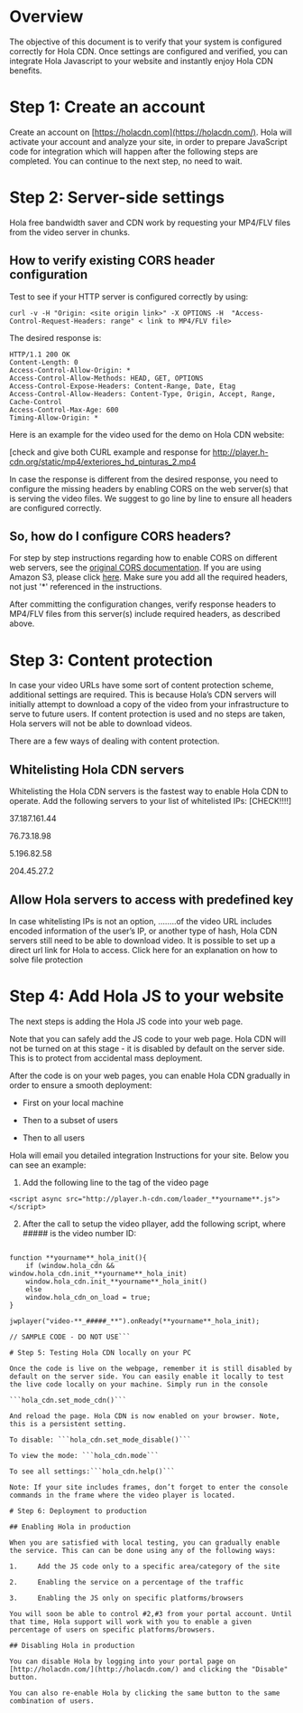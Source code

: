 # Overview

The objective of this document is to verify that your system is configured correctly for Hola CDN. Once settings are configured and verified, you can integrate Hola Javascript to your website and instantly enjoy Hola CDN benefits.

# Step 1: Create an account

Create an account on [https://holacdn.com](https://holacdn.com/). Hola will activate your account and analyze your site, in order to prepare JavaScript code for integration which will happen after the following steps are completed. You can continue to the next step, no need to wait.

# Step 2: Server-side settings 

Hola free bandwidth saver and CDN work by requesting your MP4/FLV files from the video server in chunks.

## How to verify existing CORS header configuration

Test to see if your HTTP server is configured correctly by using:

```curl -v -H "Origin: <site origin link>" -X OPTIONS -H  "Access-Control-Request-Headers: range" < link to MP4/FLV file>```

The desired response is:

```
HTTP/1.1 200 OK
Content-Length: 0
Access-Control-Allow-Origin: *
Access-Control-Allow-Methods: HEAD, GET, OPTIONS
Access-Control-Expose-Headers: Content-Range, Date, Etag
Access-Control-Allow-Headers: Content-Type, Origin, Accept, Range, Cache-Control
Access-Control-Max-Age: 600
Timing-Allow-Origin: *
```

Here is an example for the video used for the demo on Hola CDN website: 

[check and give both CURL example and response for http://player.h-cdn.org/static/mp4/exteriores_hd_pinturas_2.mp4

In case the response is different from the desired response, you need to configure the missing headers by enabling CORS on the web server(s) that is serving the video files. We suggest to go line by line to ensure all headers are configured correctly. 

## So, how do I configure CORS headers?

For step by step instructions regarding how to enable CORS on different web servers, see the [original CORS documentation](http://enable-cors.org/server.html). If you are using Amazon S3, please click [here](https://github.com/hola/cdn/blob/master/progressive_download.md#using-amazon-s3). Make sure you add all the required headers, not just '*' referenced in the instructions.

After committing the configuration changes, verify response headers to MP4/FLV files from this server(s) include required headers, as described above.

# Step 3: Content protection

In case your video URLs have some sort of content protection scheme, additional settings are required. This is because Hola’s CDN servers will initially attempt to download a copy of the video from your infrastructure to serve to future users. If content protection is used and no steps are taken, Hola servers will not be able to download videos.

There are a few ways of dealing with content protection.

## Whitelisting Hola CDN servers

Whitelisting the Hola CDN servers is the fastest way to enable Hola CDN to operate. Add the following servers to your list of whitelisted IPs:  [CHECK!!!!]

37.187.161.44

76.73.18.98

5.196.82.58

204.45.27.2

## Allow Hola servers to access with predefined key

In case whitelisting IPs is not an option, ……..of the video URL includes encoded information of the user’s IP, or another type of hash, Hola CDN servers still need to be able to download video. It is possible to set up a direct url link for Hola to access. Click here for an explanation on how to solve file protection

 

# Step 4: Add Hola JS to your website

The next steps is adding the Hola JS code into your web page.

Note that you can safely add the JS code to your web page. Hola CDN will not be turned on at this stage - it is disabled by default on the server side. This is to protect from accidental mass deployment.

After the code is on your web pages, you can enable Hola CDN gradually in order to ensure a smooth deployment:

* First on your local machine

* Then to a subset of users

* Then to all users

Hola will email you detailed integration Instructions for your site. Below you can see an example:

1. Add the following line to the <head> tag of the video page

```<script async src="http://player.h-cdn.com/loader_**yourname**.js"></script>```

2. After the call to setup the video pllayer, add the following script, where ##### is the video number ID:

```// SAMPLE CODE - DO NOT USE

function **yourname**_hola_init(){
    if (window.hola_cdn && window.hola_cdn.init_**yourname**_hola_init)
	window.hola_cdn.init_**yourname**_hola_init()
    else
	window.hola_cdn_on_load = true;
}

jwplayer("video-**_#####_**").onReady(**yourname**_hola_init);

// SAMPLE CODE - DO NOT USE```

# Step 5: Testing Hola CDN locally on your PC

Once the code is live on the webpage, remember it is still disabled by default on the server side. You can easily enable it locally to test the live code locally on your machine. Simply run in the console

```hola_cdn.set_mode_cdn()```

And reload the page. Hola CDN is now enabled on your browser. Note, this is a persistent setting. 

To disable: ```hola_cdn.set_mode_disable()```

To view the mode: ```hola_cdn.mode```

To see all settings:```hola_cdn.help()```

Note: If your site includes frames, don’t forget to enter the console commands in the frame where the video player is located.

# Step 6: Deployment to production

## Enabling Hola in production

When you are satisfied with local testing, you can gradually enable the service. This can can be done using any of the following ways:

1.     Add the JS code only to a specific area/category of the site

2.     Enabling the service on a percentage of the traffic

3.     Enabling the JS only on specific platforms/browsers

You will soon be able to control #2,#3 from your portal account. Until that time, Hola support will work with you to enable a given percentage of users on specific platforms/browsers.

## Disabling Hola in production

You can disable Hola by logging into your portal page on [http://holacdn.com/](http://holacdn.com/) and clicking the "Disable" button.

You can also re-enable Hola by clicking the same button to the same combination of users.

